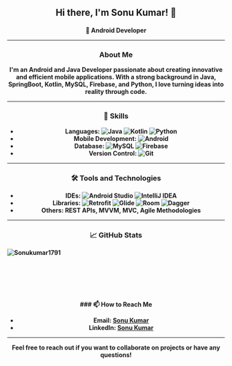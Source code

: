 <h2 align="center">Hi there, I'm Sonu Kumar! 👋</h2> 

<h4 align="center">🌟 Android Developer<h4\>

---

### About Me

I'm an Android and Java Developer passionate about creating innovative and efficient mobile applications. With a strong background in **Java**, **SpringBoot**, **Kotlin**, **MySQL**, **Firebase**, and **Python**, I love turning ideas into reality through code.

---

### 🚀 Skills

- **Languages**: ![Java](https://img.shields.io/badge/Java-ED8B00?style=for-the-badge&logo=java&logoColor=white) ![Kotlin](https://img.shields.io/badge/Kotlin-0095D5?style=for-the-badge&logo=kotlin&logoColor=white) ![Python](https://img.shields.io/badge/Python-3776AB?style=for-the-badge&logo=python&logoColor=white)
- **Mobile Development**: ![Android](https://img.shields.io/badge/Android-3DDC84?style=for-the-badge&logo=android&logoColor=white)
- **Database**: ![MySQL](https://img.shields.io/badge/MySQL-4479A1?style=for-the-badge&logo=mysql&logoColor=white) ![Firebase](https://img.shields.io/badge/Firebase-FFCA28?style=for-the-badge&logo=firebase&logoColor=white)
- **Version Control**: ![Git](https://img.shields.io/badge/Git-F05032?style=for-the-badge&logo=git&logoColor=white)

---

### 🛠️ Tools and Technologies

- **IDEs**: ![Android Studio](https://img.shields.io/badge/Android%20Studio-3DDC84?style=for-the-badge&logo=android-studio&logoColor=white) ![IntelliJ IDEA](https://img.shields.io/badge/IntelliJ%20IDEA-000000?style=for-the-badge&logo=intellij-idea&logoColor=white)
- **Libraries**: ![Retrofit](https://img.shields.io/badge/Retrofit-00796B?style=for-the-badge&logo=retrofit&logoColor=white) ![Glide](https://img.shields.io/badge/Glide-00ACC1?style=for-the-badge&logo=glide&logoColor=white) ![Room](https://img.shields.io/badge/Room-3E2723?style=for-the-badge&logo=room&logoColor=white) ![Dagger](https://img.shields.io/badge/Dagger-00796B?style=for-the-badge&logo=dagger&logoColor=white)
- **Others**: REST APIs, MVVM, MVC, Agile Methodologies

---
### 📈 GitHub Stats

<p><img align="left" src="https://github-readme-stats-nine-beta-16.vercel.app/api/top-langs/?username=Sonukumar9117&layout=compact&theme=radical" alt="Sonukumar1791" /></p>

<!-- <p>&nbsp;<img align="center" src="https://github-readme-stats-nine-beta-16.vercel.app/api?username=Sonukumar9117&show_icons=true&theme=radical" alt="Sonukumar9117" /></p> -->

<br>
<br>
<br>
<br>
<br>
<br>
<br>
### 📫 How to Reach Me

- **Email**: [Sonu Kumar](mailto:krsonu1791.com)
- **LinkedIn**: [Sonu Kumar](https://linkedin.com/in/sonu-kumar-81284b230)

---

Feel free to reach out if you want to collaborate on projects or have any questions!
